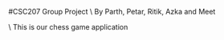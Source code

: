 #CSC207 Group Project \\
By Parth, Petar, Ritik, Azka and Meet

\\
This is our chess game application
